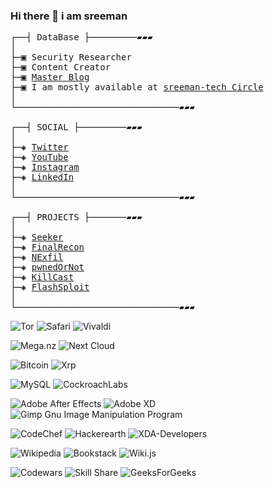 ### Hi there 👋 i am sreeman

<pre>
┌──┤ DataBase ├─────────▰▰▰
│
├─▣ Security Researcher
├─▣ Content Creator
├─▣ <a href="https://sreeman-tech.github.io/">Master Blog</a>
├─▣ I am mostly available at <a href="https://sreeman-tech.github.io/">sreeman-tech Circle</a>
│
└───────────────────────────────▰▰▰

┌──┤ SOCIAL ├─────────▰▰▰
│
├─◈ <a href="https://twitter.com/sreemantech">Twitter</a>
├─◈ <a href="https://www.youtube.com/c/sreeman_tech">YouTube</a>
├─◈ <a href="https://instagram.com/sreemantech">Instagram</a>
├─◈ <a href="https://www.linkedin.com/in/sreemantech">LinkedIn</a>
│
└───────────────────────────────▰▰▰

┌──┤ PROJECTS ├───────▰▰▰
│
├─◈ <a href="https://github.com/thewhiteh4t/seeker">Seeker</a>
├─◈ <a href="https://github.com/thewhiteh4t/FinalRecon">FinalRecon</a>
├─◈ <a href="https://github.com/thewhiteh4t/nexfil">NExfil</a>
├─◈ <a href="https://github.com/thewhiteh4t/pwnedornot">pwnedOrNot</a>
├─◈ <a href="https://github.com/thewhiteh4t/killcast">KillCast</a>
├─◈ <a href="https://github.com/thewhiteh4t/flashsploit">FlashSploit</a>
│
└───────────────────────────────▰▰▰
</pre>

![Tor](https://img.shields.io/badge/Tor-7D4698?style=for-the-badge&logo=Tor-Browser&logoColor=white)
![Safari](https://img.shields.io/badge/Safari-000000?style=for-the-badge&logo=Safari&logoColor=white)
![Vivaldi](https://img.shields.io/badge/Vivaldi-EF3939?style=for-the-badge&logo=Vivaldi&logoColor=white)

![Mega.nz](https://img.shields.io/badge/Mega-%23D90007.svg?style=for-the-badge&logo=Mega&logoColor=white)
![Next Cloud](https://img.shields.io/badge/Next%20Cloud-0B94DE?style=for-the-badge&logo=nextcloud&logoColor=white)

![Bitcoin](https://img.shields.io/badge/Bitcoin-000?style=for-the-badge&logo=bitcoin&logoColor=white)
![Xrp](https://img.shields.io/badge/Xrp-black?style=for-the-badge&logo=xrp&logoColor=white)

![MySQL](https://img.shields.io/badge/mysql-%2300f.svg?style=for-the-badge&logo=mysql&logoColor=white)
![CockroachLabs](https://img.shields.io/badge/Cockroach%20Labs-6933FF?style=for-the-badge&logo=Cockroach%20Labs&logoColor=white)

![Adobe After Effects](https://img.shields.io/badge/Adobe%20After%20Effects-9999FF.svg?style=for-the-badge&logo=Adobe%20After%20Effects&logoColor=white)
![Adobe XD](https://img.shields.io/badge/Adobe%20XD-470137?style=for-the-badge&logo=Adobe%20XD&logoColor=#FF61F6)
![Gimp Gnu Image Manipulation Program](https://img.shields.io/badge/Gimp-657D8B?style=for-the-badge&logo=gimp&logoColor=FFFFFF)

![CodeChef](https://img.shields.io/badge/CodeChef-%23964B00.svg?style=for-the-badge&logo=CodeChef&logoColor=white)
![Hackerearth](https://img.shields.io/badge/HackerEarth-%232C3454.svg?&style=for-the-badge&logo=HackerEarth&logoColor=Blue)
![XDA-Developers](https://img.shields.io/badge/XDA--Developers-%23AC6E2F.svg?style=for-the-badge&logo=XDA-Developers&logoColor=white)

![Wikipedia](https://img.shields.io/badge/Wikipedia-%23000000.svg?style=for-the-badge&logo=wikipedia&logoColor=white)
![Bookstack](https://img.shields.io/badge/Bookstack-%230288D1.svg?style=for-the-badge&logo=bookstack&logoColor=white)
![Wiki.js](https://img.shields.io/badge/wiki.js-%231976D2.svg?style=for-the-badge&logo=wikidotjs&logoColor=white)

![Codewars](https://img.shields.io/badge/Codewars-B1361E?style=for-the-badge&logo=codewars&logoColor=grey)
![Skill Share](https://img.shields.io/badge/Skill%20share-002333?style=for-the-badge&logo=skillshare&logoColor=00FF84)
![GeeksForGeeks](https://img.shields.io/badge/GeeksforGeeks-gray?style=for-the-badge&logo=geeksforgeeks&logoColor=35914c)

